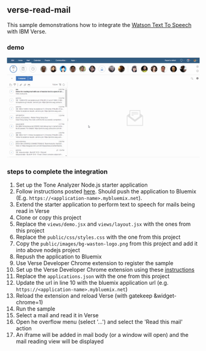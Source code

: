 ## verse-read-mail
This sample demonstrations how to integrate the [Watson Text To Speech](https://www.ibm.com/watson/developercloud/text-to-speech.html) with IBM Verse.

### demo
![](/demo.gif)

### steps to complete the integration
1. Set up the Tone Analyzer Node.js starter application
  1. Follow instructions posted [here](https://github.com/watson-developer-cloud/text-to-speech-nodejs). Should push the application to Bluemix (E.g. `https://<application-name>.mybluemix.net`).
1. Extend the starter application to perform text to speech for mails being read in Verse
  1. Clone or copy this project
  1. Replace the `views/demo.jsx` and `views/layout.jsx` with the ones from this project
  1. Replace the `public/css/styles.css` with the one from this project
  1. Copy the `public/images/bg-waston-logo.png` from this project and add it into above nodejs project
  1. Repush the application to Bluemix
1. Use Verse Developer Chrome extension to register the sample
  1. Set up the Verse Developer Chrome extension using these [instructions](https://ibmcnxdev.github.io/verse-developer-chrome-ext/tutorials/tutorial_verse_developer.html)
  1. Replace the `applications.json` with the one from this project
  1. Update the url in line 10 with the bluemix application url (e.g. `https://<application-name>.mybluemix.net`)
  1. Reload the extension and reload Verse (with gatekeep &widget-chrome=1)
1. Run the sample
  1. Select a mail and read it in Verse
  1. Open he overflow menu (select '...') and select the 'Read this mail' action
  1. An iframe will be added in mail body (or a window will open) and the mail reading view will be displayed
